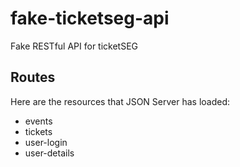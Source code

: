 # fake-ticketseg-api
Fake RESTful API for ticketSEG

## Routes
Here are the resources that JSON Server has loaded:

* events
* tickets
* user-login
* user-details
